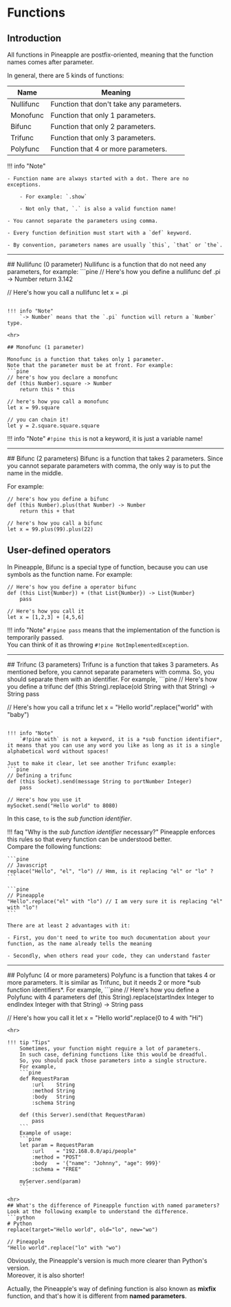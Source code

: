 # Functions

## Introduction

All functions in Pineapple are postfix-oriented, meaning that the function names comes after parameter.  

In general, there are 5 kinds of functions: 

| Name | Meaning |
|--|--|  
|Nullifunc|Function that don't take any parameters.|
|Monofunc|Function that only 1 parameters.|
|Bifunc|Function that only 2 parameters.|
|Trifunc|Function that only 3 parameters.|
|Polyfunc|Function that 4 or more parameters.|

!!! info "Note"

    - Function name are always started with a dot. There are no exceptions.

        - For example: `.show` 

        - Not only that, `.` is also a valid function name!

    - You cannot separate the parameters using comma.

    - Every function definition must start with a `def` keyword.

    - By convention, parameters names are usually `this`, `that` or `the`. 

<hr>
## Nullifunc (0 parameter)
Nullifunc is a function that do not need any parameters, for example:
```pine
// Here's how you define a nullifunc
def .pi -> Number
    return 3.142
 
// Here's how you call a nullifunc
let x = .pi
```

!!! info "Note"
    `-> Number` means that the `.pi` function will return a `Number` type.

<hr>

## Monofunc (1 parameter)

Monofunc is a function that takes only 1 parameter.  
Note that the parameter must be at front. For example:
```pine
// here's how you declare a monofunc
def (this Number).square -> Number
    return this * this

// here's how you call a monofunc
let x = 99.square

// you can chain it!
let y = 2.square.square.square
```

!!! info "Note"
    `#!pine this` is not a keyword, it is just a variable name!

<hr>
## Bifunc (2 parameters)
Bifunc is a function that takes 2 parameters.  
Since you cannot separate parameters with comma, the only way is to put the name in the middle.  

For example:

```pine
// here's how you define a bifunc
def (this Number).plus(that Number) -> Number
    return this + that

// here's how you call a bifunc
let x = 99.plus(99).plus(22)
```

## User-defined operators
In Pineapple, Bifunc is a special type of function, because you can use symbols as the function name. For example:
```pine
// Here's how you define a operator bifunc
def (this List{Number}) + (that List{Number}) -> List{Number}
    pass

// Here's how you call it
let x = [1,2,3] + [4,5,6]
```

!!! info "Note"
    `#!pine pass` means that the implementation of the function is temporarily passed.  
    You can think of it as throwing `#!pine NotImplementedException`.

<hr>
## Trifunc (3 parameters)
Trifunc is a function that takes 3 parameters.
As mentioned before, you cannot separate parameters with comma.  
So, you should separate them with an identifier.  
For example,
```pine
// Here's how you define a trifunc
def (this String).replace(old String with that String) -> String
    pass

// Here's how you call a trifunc
let x = "Hello world".replace("world" with "baby")
```

!!! info "Note"
    `#!pine with` is not a keyword, it is a *sub function identifier*, it means that you can use any word you like as long as it is a single alphabetical word without spaces!  

Just to make it clear, let see another Trifunc example:
```pine
// Defining a trifunc
def (this Socket).send(message String to portNumber Integer)
    pass

// Here's how you use it
mySocket.send("Hello world" to 8080)
```
In this case, `to` is the *sub function identifier*.  

!!! faq "Why is the *sub function identifier* necessary?"
    Pineapple enforces this rules so that every function can be understood better.  
    Compare the following functions:

    ```pine
    // Javascript
    replace("Hello", "el", "lo") // Hmm, is it replacing "el" or "lo" ?
    ```

    ```pine
    // Pineapple
    "Hello".replace("el" with "lo") // I am very sure it is replacing "el" with "lo"!
    ```

    There are at least 2 advantages with it:  

    - First, you don't need to write too much documentation about your function, as the name already tells the meaning  

    - Secondly, when others read your code, they can understand faster

<hr>
## Polyfunc (4 or more parameters)
Polyfunc is a function that takes 4 or more parameters.  
It is similar as Trifunc, but it needs 2 or more *sub function identifiers*.  
For example,
```pine
// Here's how you define a Polyfunc with 4 parameters
def (this String).replace(startIndex Integer to endIndex Integer with that String) -> String
    pass

// Here's how you call it
let x = "Hello world".replace(0 to 4 with "Hi")
```
<hr>

!!! tip "Tips"
    Sometimes, your function might require a lot of parameters.  
    In such case, defining functions like this would be dreadful.  
    So, you should pack those parameters into a single structure.  
    For example,
    ```pine
    def RequestParam
        :url    String
        :method String
        :body   String
        :schema String

    def (this Server).send(that RequestParam)
        pass
    ```
    Example of usage:
    ```pine
    let param = RequestParam
        :url    = "192.168.0.0/api/people"
        :method = "POST"
        :body   = '{"name": "Johnny", "age": 999}'
        :schema = "FREE"

    myServer.send(param)
    ```

<hr>
## What's the difference of Pineapple function with named parameters?
Look at the following example to understand the difference.
```python
# Python
replace(target="Hello world", old="lo", new="wo")
```
```pine
// Pineapple
"Hello world".replace("lo" with "wo")
```
Obviously, the Pineapple's version is much more clearer than Python's version.  
Moreover, it is also shorter!

Actually, the Pineapple's way of defining function is also known as **mixfix** function, and that's how it is different from **named parameters**.



